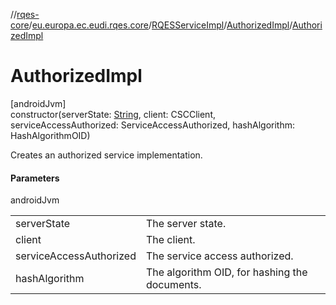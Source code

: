 //[rqes-core](../../../../index.md)/[eu.europa.ec.eudi.rqes.core](../../index.md)/[RQESServiceImpl](../index.md)/[AuthorizedImpl](index.md)/[AuthorizedImpl](-authorized-impl.md)

# AuthorizedImpl

[androidJvm]\
constructor(serverState: [String](https://kotlinlang.org/api/latest/jvm/stdlib/kotlin/-string/index.html), client: CSCClient, serviceAccessAuthorized: ServiceAccessAuthorized, hashAlgorithm: HashAlgorithmOID)

Creates an authorized service implementation.

#### Parameters

androidJvm

| | |
|---|---|
| serverState | The server state. |
| client | The client. |
| serviceAccessAuthorized | The service access authorized. |
| hashAlgorithm | The algorithm OID, for hashing the documents. |
